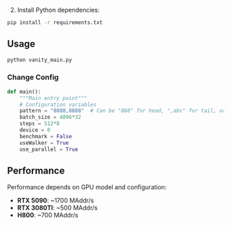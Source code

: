 
2. Install Python dependencies:
```bash
pip install -r requirements.txt
```

## Usage


```bash
python vanity_main.py 

```

### Change Config

```python
def main():
    """Main entry point"""
    # Configuration variables
    pattern = "8888,8888"  # Can be "888" for head, ",abc" for tail, or "888,abc" for both
    batch_size = 4096*32
    steps = 512*8
    device = 0
    benchmark = False
    useWalker = True
    use_parallel = True 

```

## Performance

Performance depends on GPU model and configuration:

- **RTX 5090**: ~1700 MAddr/s
- **RTX 3080TI**: ~500 MAddr/s
- **H800**: ~700 MAddr/s
